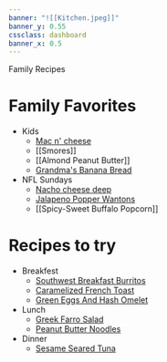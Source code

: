 ```yaml
---
banner: "![[Kitchen.jpeg]]"
banner_y: 0.55
cssclass: dashboard
banner_x: 0.5
---
```

<div class="title">Family Recipes</div>

# Family Favorites
- Kids
	- [Mac n' cheese](https://www.allrecipes.com/recipe/218992/impromptu-mac-and-cheese/)
	- [[Smores]]
	- [[Almond Peanut Butter]] 
	- [Grandma's Banana Bread](https://www.allrecipes.com/recipe/23810/grandmas-banana-bread/)
- NFL Sundays
	- [Nacho cheese deep](https://www.allrecipes.com/recipe/72097/fat-boy-nacho-cheese-dip/)
	- [Jalapeno Popper Wantons](https://www.allrecipes.com/recipe/166991/jalapeno-popper-wontons/)
	- [[Spicy-Sweet Buffalo Popcorn]]

# Recipes to try
- Breakfest
	- [Southwest Breakfast Burritos](https://www.allrecipes.com/recipe/214583/southwest-breakfast-burritos/)
	- [Caramelized French Toast](https://www.allrecipes.com/recipe/24571/caramelized-french-toast/)
	- [Green Eggs And Hash Omelet](https://www.allrecipes.com/recipe/259185/green-eggs-and-hash-omelet/)
- Lunch
	- [Greek Farro Salad](https://www.allrecipes.com/recipe/244326/greek-farro-salad/)
	- [Peanut Butter Noodles](https://www.allrecipes.com/recipe/11835/peanut-butter-noodles/)
- Dinner
	- [Sesame Seared Tuna](https://www.allrecipes.com/recipe/71698/sesame-seared-tuna/)
